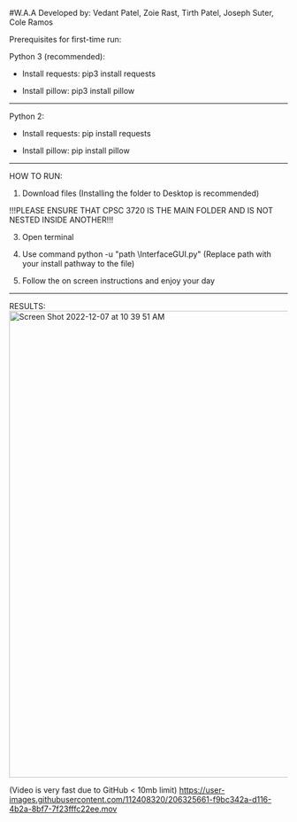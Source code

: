 #W.A.A
Developed by: 
Vedant Patel, Zoie Rast, Tirth Patel, Joseph Suter, Cole Ramos



Prerequisites for first-time run:

Python 3 (recommended):

- Install requests: pip3 install requests

- Install pillow: pip3 install pillow
--------------------------------------
Python 2:

- Install requests: pip install requests

- Install pillow: pip install pillow
--------------------------------------

HOW TO RUN:

1. Download files (Installing the folder to Desktop is recommended)

!!!PLEASE ENSURE THAT CPSC 3720 IS THE MAIN FOLDER AND IS NOT NESTED INSIDE ANOTHER!!!

3. Open terminal

4. Use command python -u "path \InterfaceGUI.py" (Replace path with your install pathway to the file)

5. Follow the on screen instructions and enjoy your day

-------------------------------------- 
RESULTS: 
<img width="843" alt="Screen Shot 2022-12-07 at 10 39 51 AM" src="https://user-images.githubusercontent.com/112408320/206223417-d3abba70-8293-4519-83bf-620253e55d55.png">


(Video is very fast due to GitHub < 10mb limit)
https://user-images.githubusercontent.com/112408320/206325661-f9bc342a-d116-4b2a-8bf7-7f23fffc22ee.mov





